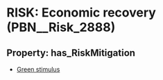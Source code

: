 # RISK: __Economic recovery__ (PBN__Risk_2888)

## Property: has_RiskMitigation

* [Green stimulus](PBN__Mitigation_1053)

